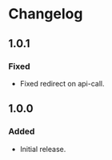 # Changelog

## 1.0.1

### Fixed
- Fixed redirect on api-call.

## 1.0.0

### Added
- Initial release.
